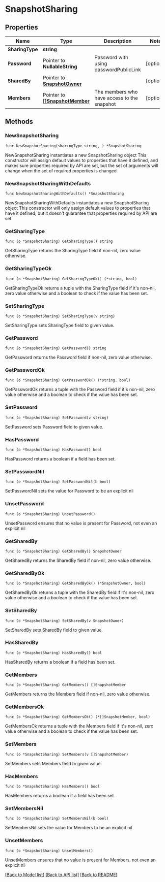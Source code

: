 # SnapshotSharing

## Properties

Name | Type | Description | Notes
------------ | ------------- | ------------- | -------------
**SharingType** | **string** |  | 
**Password** | Pointer to **NullableString** | Password with using passwordPublicLink | [optional] 
**SharedBy** | Pointer to [**SnapshotOwner**](SnapshotOwner.md) |  | [optional] 
**Members** | Pointer to [**[]SnapshotMember**](SnapshotMember.md) | The members who have access to the snapshot | [optional] 

## Methods

### NewSnapshotSharing

`func NewSnapshotSharing(sharingType string, ) *SnapshotSharing`

NewSnapshotSharing instantiates a new SnapshotSharing object
This constructor will assign default values to properties that have it defined,
and makes sure properties required by API are set, but the set of arguments
will change when the set of required properties is changed

### NewSnapshotSharingWithDefaults

`func NewSnapshotSharingWithDefaults() *SnapshotSharing`

NewSnapshotSharingWithDefaults instantiates a new SnapshotSharing object
This constructor will only assign default values to properties that have it defined,
but it doesn't guarantee that properties required by API are set

### GetSharingType

`func (o *SnapshotSharing) GetSharingType() string`

GetSharingType returns the SharingType field if non-nil, zero value otherwise.

### GetSharingTypeOk

`func (o *SnapshotSharing) GetSharingTypeOk() (*string, bool)`

GetSharingTypeOk returns a tuple with the SharingType field if it's non-nil, zero value otherwise
and a boolean to check if the value has been set.

### SetSharingType

`func (o *SnapshotSharing) SetSharingType(v string)`

SetSharingType sets SharingType field to given value.


### GetPassword

`func (o *SnapshotSharing) GetPassword() string`

GetPassword returns the Password field if non-nil, zero value otherwise.

### GetPasswordOk

`func (o *SnapshotSharing) GetPasswordOk() (*string, bool)`

GetPasswordOk returns a tuple with the Password field if it's non-nil, zero value otherwise
and a boolean to check if the value has been set.

### SetPassword

`func (o *SnapshotSharing) SetPassword(v string)`

SetPassword sets Password field to given value.

### HasPassword

`func (o *SnapshotSharing) HasPassword() bool`

HasPassword returns a boolean if a field has been set.

### SetPasswordNil

`func (o *SnapshotSharing) SetPasswordNil(b bool)`

 SetPasswordNil sets the value for Password to be an explicit nil

### UnsetPassword
`func (o *SnapshotSharing) UnsetPassword()`

UnsetPassword ensures that no value is present for Password, not even an explicit nil
### GetSharedBy

`func (o *SnapshotSharing) GetSharedBy() SnapshotOwner`

GetSharedBy returns the SharedBy field if non-nil, zero value otherwise.

### GetSharedByOk

`func (o *SnapshotSharing) GetSharedByOk() (*SnapshotOwner, bool)`

GetSharedByOk returns a tuple with the SharedBy field if it's non-nil, zero value otherwise
and a boolean to check if the value has been set.

### SetSharedBy

`func (o *SnapshotSharing) SetSharedBy(v SnapshotOwner)`

SetSharedBy sets SharedBy field to given value.

### HasSharedBy

`func (o *SnapshotSharing) HasSharedBy() bool`

HasSharedBy returns a boolean if a field has been set.

### GetMembers

`func (o *SnapshotSharing) GetMembers() []SnapshotMember`

GetMembers returns the Members field if non-nil, zero value otherwise.

### GetMembersOk

`func (o *SnapshotSharing) GetMembersOk() (*[]SnapshotMember, bool)`

GetMembersOk returns a tuple with the Members field if it's non-nil, zero value otherwise
and a boolean to check if the value has been set.

### SetMembers

`func (o *SnapshotSharing) SetMembers(v []SnapshotMember)`

SetMembers sets Members field to given value.

### HasMembers

`func (o *SnapshotSharing) HasMembers() bool`

HasMembers returns a boolean if a field has been set.

### SetMembersNil

`func (o *SnapshotSharing) SetMembersNil(b bool)`

 SetMembersNil sets the value for Members to be an explicit nil

### UnsetMembers
`func (o *SnapshotSharing) UnsetMembers()`

UnsetMembers ensures that no value is present for Members, not even an explicit nil

[[Back to Model list]](../README.md#documentation-for-models) [[Back to API list]](../README.md#documentation-for-api-endpoints) [[Back to README]](../README.md)


